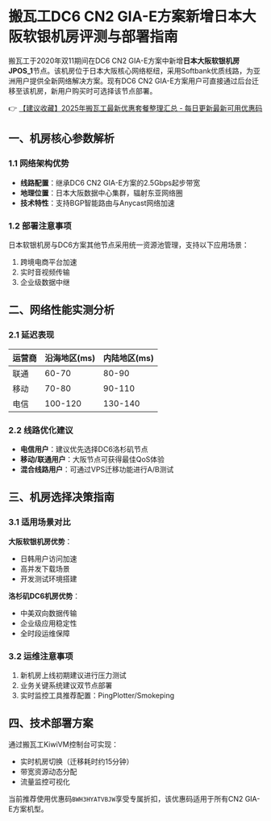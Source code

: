 # 搬瓦工DC6 CN2 GIA-E方案新增日本大阪软银机房评测与部署指南

搬瓦工于2020年双11期间在DC6 CN2 GIA-E方案中新增**日本大阪软银机房JPOS_1**节点。该机房位于日本大阪核心网络枢纽，采用Softbank优质线路，为亚洲用户提供全新网络解决方案。现有DC6 CN2 GIA-E方案用户可直接通过后台迁移至该机房，新用户购买时可选择该节点部署。

👉 [【建议收藏】2025年搬瓦工最新优惠套餐整理汇总 - 每日更新最新可用优惠码](https://bit.ly/banwagon)

## 一、机房核心参数解析
### 1.1 网络架构优势
- **线路配置**：继承DC6 CN2 GIA-E方案的2.5Gbps起步带宽
- **地理位置**：日本大阪数据中心集群，辐射东亚网络圈
- **技术特性**：支持BGP智能路由与Anycast网络加速

### 1.2 部署注意事项
日本软银机房与DC6方案其他节点采用统一资源池管理，支持以下应用场景：
1. 跨境电商平台加速
2. 实时音视频传输
3. 企业级数据中继

## 二、网络性能实测分析
### 2.1 延迟表现
| 运营商 | 沿海地区(ms) | 内陆地区(ms) |
|--------|--------------|--------------|
| 联通   | 60-70        | 80-90        | 
| 移动   | 70-80        | 90-110       |
| 电信   | 100-120      | 130-140      |

### 2.2 线路优化建议
- **电信用户**：建议优先选择DC6洛杉矶节点
- **移动/联通用户**：大阪节点可获得最佳QoS体验
- **混合线路用户**：可通过VPS迁移功能进行A/B测试

## 三、机房选择决策指南
### 3.1 适用场景对比
**大阪软银机房优势**：
- 日韩用户访问加速
- 高并发下载场景
- 开发测试环境搭建

**洛杉矶DC6机房优势**：
- 中美双向数据传输
- 企业级应用稳定性
- 全时段运维保障

### 3.2 运维注意事项
1. 新机房上线初期建议进行压力测试
2. 业务关键系统建议双节点部署
3. 实时监控工具推荐配置：PingPlotter/Smokeping

## 四、技术部署方案
通过搬瓦工KiwiVM控制台可实现：
- 实时机房切换（迁移耗时约15分钟）
- 带宽资源动态分配
- 流量监控可视化

当前推荐使用优惠码`BWH3HYATVBJW`享受专属折扣，该优惠码适用于所有CN2 GIA-E方案机型。
